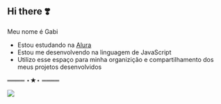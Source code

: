 ## Hi there ❣️

Meu nome é Gabi

- Estou estudando na [Alura](https://www.alura.com.br)
- Estou me desenvolvendo na linguagem de JavaScript
- Utilizo esse espaço para minha organizição e compartilhamento dos meus projetos desenvolvidos

════ ⋆★⋆ ════

![](https://media1.tenor.com/m/uUw5O-bPiZ4AAAAC/caitlyn-arcane.gif)

